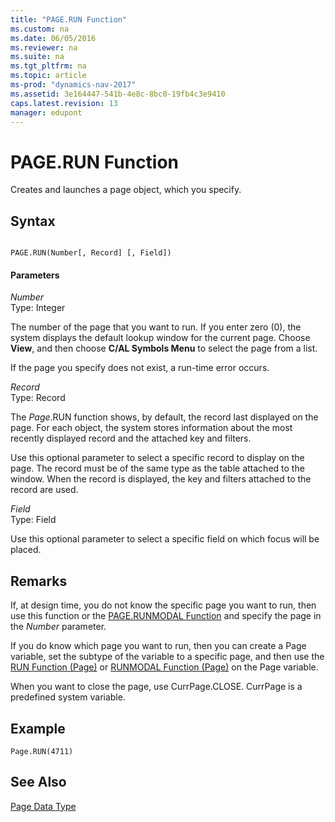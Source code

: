 ```yaml
---
title: "PAGE.RUN Function"
ms.custom: na
ms.date: 06/05/2016
ms.reviewer: na
ms.suite: na
ms.tgt_pltfrm: na
ms.topic: article
ms-prod: "dynamics-nav-2017"
ms.assetid: 3e164447-541b-4e8c-8bc0-19fb4c3e9410
caps.latest.revision: 13
manager: edupont
---
```

# PAGE.RUN Function
Creates and launches a page object, which you specify.  
  
## Syntax  
  
```  
  
PAGE.RUN(Number[, Record] [, Field])  
```  
  
#### Parameters  
 *Number*  
 Type: Integer  
  
 The number of the page that you want to run. If you enter zero \(0\), the system displays the default lookup window for the current page. Choose **View**, and then choose **C/AL Symbols Menu** to select the page from a list.  
  
 If the page you specify does not exist, a run\-time error occurs.  
  
 *Record*  
 Type: Record  
  
 The *Page*.RUN function shows, by default, the record last displayed on the page. For each object, the system stores information about the most recently displayed record and the attached key and filters.  
  
 Use this optional parameter to select a specific record to display on the page. The record must be of the same type as the table attached to the window. When the record is displayed, the key and filters attached to the record are used.  
  
 *Field*  
 Type: Field  
  
 Use this optional parameter to select a specific field on which focus will be placed.  
  
## Remarks  
 If, at design time, you do not know the specific page you want to run, then use this function or the [PAGE.RUNMODAL Function](PAGE.RUNMODAL-Function.md) and specify the page in the *Number* parameter.  
  
 If you do know which page you want to run, then you can create a Page variable, set the subtype of the variable to a specific page, and then use the [RUN Function \(Page\)](RUN-Function--Page-.md) or [RUNMODAL Function \(Page\)](RUNMODAL-Function--Page-.md) on the Page variable.  
  
 When you want to close the page, use CurrPage.CLOSE. CurrPage is a predefined system variable.  
  
## Example  
  
```  
Page.RUN(4711)  
```  
  
## See Also  
 [Page Data Type](Page-Data-Type.md)